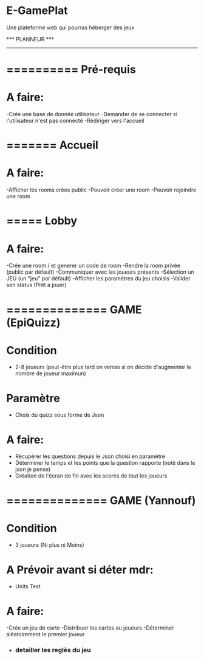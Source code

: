 # E-GamePlat
Une plateforme web qui pourras héberger des jeux



*** PLANNEUR ***
****************

==========
Pré-requis
==========

# A faire:
-Crée une base de donnée utilisateur
-Demander de se connecter si l'utilisateur n'est pas connecté
-Rédiriger vers l'accueil

=======
Accueil
=======

# A faire:
-Afficher les rooms crées public
-Pouvoir créer une room
-Pouvoir rejoindre une room

=====
Lobby
=====

# A faire:
-Crée une room / et generer un code de room
-Rendre la room privée (public par défault)
-Communiquer avec les joueurs présents
-Sélection un JEU (un "jeu" par défault)
-Afficher les paramètres du jeu choisis
-Valider son status (Prêt a jouer)

==============
GAME (EpiQuizz)
==============

# Condition
- 2-8 joueurs (peut-être plus tard on verras si on décide d'augmenter le nombre de joueur maximun)

# Paramètre
- Choix du quizz sous forme de Json

# A faire:
- Récupèrer les questions depuis le Json choisi en paramètre
- Déterminer le temps et les points que la question rapporte (noté dans le json je pense)
- Création de l'écran de fin avec les scores de tout les joueurs

==============
GAME (Yannouf)
==============

# Condition
- 3 joueurs (Ni plus ni Moins)

# A Prévoir avant si déter mdr:
- Units Test

# A faire:
-Crée un jeu de carte
-Distribuer les cartes au joueurs
-Déterminer aléatoirement le premier joueur
- ### detailler les reglès du jeu ###